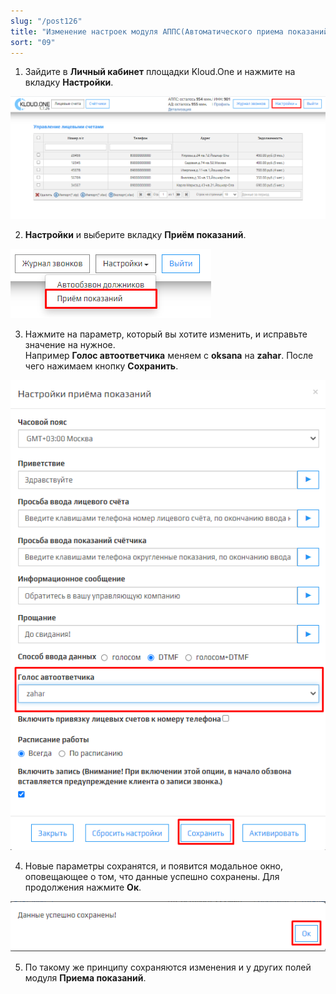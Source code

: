 ```yaml
---
slug: "/post126"
title: "Изменение настроек модуля АППС(Автоматического приема показаний счетчиков)"
sort: "09"
---
```


1. Зайдите в **Личный кабинет** площадки Kloud.One и нажмите на вкладку **Настройки**.

![Картинка](./images/how_to_change_setting_APPS_task_butt_settings.png "настройки")  

2. **Настройки** и выберите вкладку **Приём показаний**.

![Картинка](./images/how_to_change_setting_APPS_task_butt_apps.png "Модуль Kloud.One: Отчёты")

3. Нажмите на параметр, который вы хотите изменить, и исправьте значение на нужное.  
Например **Голос автоответчика**  меняем  с **oksana** на **zahar**. После чего нажимаем кнопку **Сохранить**. 

![Картинка](./images/how_to_change_setting_APPS_task_butt_save.png "Модуль Kloud.One: Отчёты") 

4. Новые параметры сохранятся, и появится модальное окно, оповещающее о том, что данные успешно сохранены. Для продолжения нажмите **Ок**.

![Картинка](./images/how_to_change_setting_APPS_task_butt_save2.png "Модуль Kloud.One: Отчёты") 
 
5. По такому же принципу сохраняются изменения и у других полей модуля **Приема показаний**.
